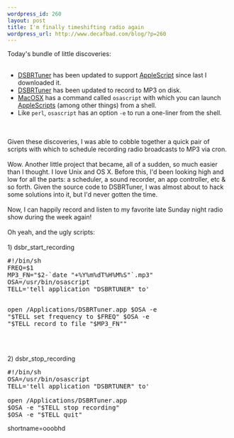 ```yaml
--- 
wordpress_id: 260
layout: post
title: I'm finally timeshifting radio again
wordpress_url: http://www.decafbad.com/blog/?p=260
---
```

Today's bundle of little discoveries:
<br /><br />
<ul>
<li> <a href="http://www.pth.com/DSBRTuner/">DSBRTuner</a> has been updated to support <a href="http://www.decafbad.com/twiki/bin/view/Main/AppleScript">AppleScript</a> since last I downloaded it.
</li>
<li> <a href="http://www.pth.com/DSBRTuner/">DSBRTuner</a> has been updated to record to MP3 on disk.
</li>
<li> <a href="http://www.decafbad.com/twiki/bin/view/Main/MacOSX">MacOSX</a> has a command called <code>osascript</code> with which you can launch <a href="http://www.decafbad.com/twiki/bin/view/Main/AppleScript">AppleScripts</a> (among other things) from a shell.
</li>
<li> Like <code>perl</code>, <code>osascript</code> has an option <code>-e</code> to run a one-liner from the shell.
</li>
</ul>
<br /><br />
Given these discoveries, I was able to cobble together a quick pair of scripts with which to schedule recording radio broadcasts to MP3 via cron.
<br /><br />
Wow.  Another little project that became, all of a sudden, so much easier than I thought.  I love Unix and OS X.  Before this, I'd been looking high and low for all the parts:  a scheduler, a sound recorder, an app controller, etc &amp; so forth.  Given the source code to DSBRTuner, I was almost about to hack some solutions into it, but I'd never gotten the time.
<br /><br />
Now, I can happily record and listen to my favorite late Sunday night radio show during the week again!
<br /><br />
Oh yeah, and the ugly scripts:
<br /><br />
1) dsbr_start_recording
<pre>#!/bin/sh
FREQ=$1
MP3_FN="$2-`date "+%Y%m%dT%H%M%S"`.mp3"
OSA=/usr/bin/osascript
TELL='tell application "DSBRTUNER" to'

open /Applications/DSBRTuner.app
$OSA -e "$TELL set frequency to $FREQ"
$OSA -e "$TELL record to file "$MP3_FN""</pre>
<br /><br />
2) dsbr_stop_recording
<pre>#!/bin/sh
OSA=/usr/bin/osascript
TELL='tell application "DSBRTUNER" to'

open /Applications/DSBRTuner.app
$OSA -e "$TELL stop recording"
$OSA -e "$TELL quit"</pre>
<!--more-->
shortname=ooobhd
